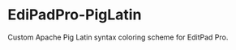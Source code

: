 EdiPadPro-PigLatin
==================

Custom Apache Pig Latin syntax coloring scheme for EditPad Pro.
